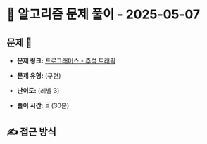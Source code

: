 # 📝 알고리즘 문제 풀이 - 2025-05-07

## 문제 📖

- **문제 링크:** [프로그래머스 - 추석 트래픽](https://school.programmers.co.kr/learn/courses/30/lessons/17676)

- **문제 유형:** (구현)

- **난이도:** (레벨 3)

- **풀이 시간:** ⏳ (30분)

## ✍ 접근 방식

